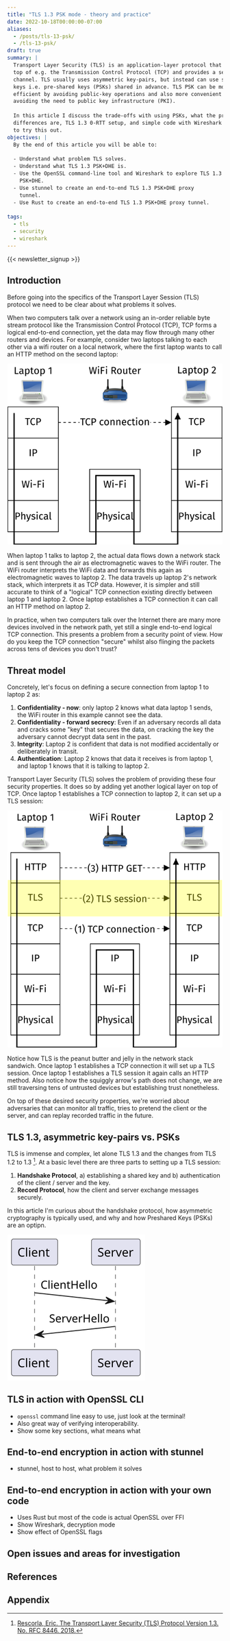 ```yaml
---
title: "TLS 1.3 PSK mode - theory and practice"
date: 2022-10-18T00:00:00-07:00
aliases:
  - /posts/tls-13-psk/
  - /tls-13-psk/
draft: true
summary: |
  Transport Layer Security (TLS) is an application-layer protocol that sits on
  top of e.g. the Transmission Control Protocol (TCP) and provides a secure
  channel. TLS usually uses asymmetric key-pairs, but instead can use symmetric
  keys i.e. pre-shared keys (PSKs) shared in advance. TLS PSK can be more
  efficient by avoiding public-key operations and also more convenient by
  avoiding the need to public key infrastructure (PKI).

  In this article I discuss the trade-offs with using PSKs, what the protocol
  differences are, TLS 1.3 0-RTT setup, and simple code with Wireshark debugging
  to try this out.
objectives: |
  By the end of this article you will be able to:

  - Understand what problem TLS solves.
  - Understand what TLS 1.3 PSK+DHE is.
  - Use the OpenSSL command-line tool and Wireshark to explore TLS 1.3
    PSK+DHE.
  - Use stunnel to create an end-to-end TLS 1.3 PSK+DHE proxy
    tunnel.
  - Use Rust to create an end-to-end TLS 1.3 PSK+DHE proxy tunnel.

tags:
  - tls
  - security
  - wireshark
---
```


{{< newsletter_signup >}}

## Introduction

Before going into the specifics of the Transport Layer Session (TLS) protocol we
need to be clear about what problems it solves.

When two computers talk over a network using an in-order reliable byte stream
protocol like the Transmission Control Protocol (TCP), TCP forms a logical
end-to-end connection, yet the data may flow through many other routers and
devices. For example, consider two laptops talking to each other via a wifi
router on a local network, where the first laptop wants to call an HTTP method
on the second laptop:

![TCP packets flowing end-to-end](01-tcp-packets-flowing.svg)

When laptop 1 talks to laptop 2, the actual data flows down a network stack and
is sent through the air as electromagnetic waves to the WiFi router. The WiFi
router interprets the WiFi data and forwards this again as electromagnetic waves
to laptop 2. The data travels up laptop 2's network stack, which interprets it
as TCP data. However, it is simpler and still accurate to think of a "logical"
TCP connection existing directly between laptop 1 and laptop 2. Once laptop
establishes a TCP connection it can call an HTTP method on laptop 2.

In practice, when two computers talk over the Internet there are many more
devices involved in the network path, yet still a single end-to-end logical TCP
connection. This presents a problem from a security point of view. How do you
keep the TCP connection "secure" whilst also flinging the packets across tens of
devices you don't trust?

## Threat model

Concretely, let's focus on defining a secure connection from laptop 1 to
laptop 2 as:

1. **Confidentiality - now**: only laptop 2 knows what data laptop 1 sends, the
   WiFi router in this example cannot see the data.
2. **Confidentiality - forward secrecy**: Even if an adversary records all data
   and cracks some "key" that secures the data, on cracking the key the adversary
   cannot decrypt data sent in the past.
3. **Integrity**: Laptop 2 is confident that data is not modified accidentally
   or deliberately in transit.
4. **Authentication**: Laptop 2 knows that data it receives is from laptop 1,
   and laptop 1 knows that it is talking to laptop 2.

Transport Layer Security (TLS) solves the problem of providing these four
security properties. It does so by adding yet another logical layer on top of
TCP. Once laptop 1 establishes a TCP connection to laptop 2, it can set up a TLS
session:

![HTTP on top of TLS on top of TCP](02-tls-packets.svg)

Notice how TLS is the peanut butter and jelly in the network stack sandwich.
Once laptop 1 establishes a TCP connection it will set up a TLS session. Once
laptop 1 establishes a TLS session it again calls an HTTP method. Also notice
how the squiggly arrow's path does not change, we are still traversing tens of
untrusted devices but establishing trust nonetheless.

On top of these desired security properties, we're worried about adversaries
that can monitor all traffic, tries to pretend the client or the server, and can
replay recorded traffic in the future.

## TLS 1.3, asymmetric key-pairs vs. PSKs

TLS is immense and complex, let alone TLS 1.3 and the changes from TLS 1.2 to
1.3 [^1]. At a basic level there are three parts to setting up a TLS session:

1. **Handshake Protocol**, a) establishing a shared key and b) authentication
   of the client / server and the key.
2. **Record Protocol**, how the client and server exchange messages securely.

In this article I'm curious about the handshake protocol, how asymmetric
cryptography is typically used, and why and how Preshared Keys (PSKs) are an
optipn.

![](tls-sequence.svg)

## TLS in action with OpenSSL CLI

- `openssl` command line easy to use, just look at the terminal!
- Also great way of verifying interoperability.
- Show some key sections, what means what

## End-to-end encryption in action with stunnel

- stunnel, host to host, what problem it solves

## End-to-end encryption in action with your own code

- Uses Rust but most of the code is actual OpenSSL over FFI
- Show Wireshark, decryption mode
- Show effect of OpenSSL flags

## Open issues and areas for investigation

## References

[^1]:
    [Rescorla, Eric. The Transport Layer Security (TLS) Protocol Version 1.3.
    No. RFC 8446. 2018.](https://www.rfc-editor.org/rfc/rfc8446.html)

## Appendix

